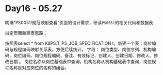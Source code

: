 # Day16 - 05.27

明确“PS0051/规范映射查看”页面的设计需求，研读`PS0051`的相关代码和数据表

拟定页面新建表思路：

按照表select * from K9PS.T_PS_JOB_SPECIFICATION t，新建一个表：岗位编码与规程编码映射关系表，方便后续统计。
字段： 岗位类型、岗位序列、机构编码、岗位编码、岗位规程编码、备注、有效标记、创建人、创建日期、修改人、修改日期 。
岗位名称从岗位基础表中查询，机构名称从机构基础表中查询，岗位规程名称是对应岗位的名称的组合。